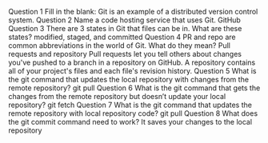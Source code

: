Question 1
Fill in the blank:
Git is an example of a distributed version control system.
Question 2
Name a code hosting service that uses Git.
GitHub
Question 3
There are 3 states in Git that files can be in. What are these states?
modified, staged, and committed
Question 4
PR and repo are common abbreviations in the world of Git. What do they mean?
Pull requests and repository 
Pull requests let you tell others about changes you've pushed to a branch in a repository on GitHub.
A repository contains all of your project's files and each file's revision history. 
Question 5
What is the git command that updates the local repository with changes from the
remote repository?
git pull
Question 6
What is the git command that gets the changes from the remote repository but
doesn’t update your local repository?
git fetch
Question 7
What is the git command that updates the remote repository with local repository
code?
git pull 
Question 8
What does the git commit command need to work?
It saves your changes to the local repository